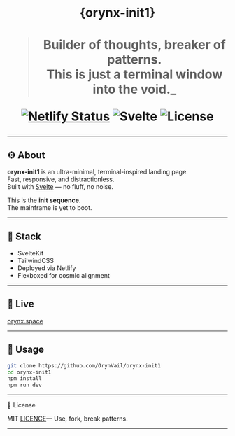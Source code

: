 <div align="center">
<h1>{orynx-init1}<h1/>

> Builder of thoughts, breaker of patterns.  
> This is just a terminal window into the void._

 [![Netlify Status](https://api.netlify.com/api/v1/badges/bf300bb7-68f1-47e1-87ef-c3dfbccc965d/deploy-status)](https://app.netlify.com/projects/init1/deploys)
![Svelte](https://img.shields.io/badge/built%20with-svelte-orange)
![License](https://img.shields.io/badge/license-MIT-green)
</div>

---

## ⚙️ About

**orynx-init1** is an ultra-minimal, terminal-inspired landing page.  
Fast, responsive, and distractionless.  
Built with [Svelte](https://svelte.dev) — no fluff, no noise.

This is the **init sequence**.  
The mainframe is yet to boot.

---

## 🧱 Stack

- SvelteKit  
- TailwindCSS  
- Deployed via Netlify  
- Flexboxed for cosmic alignment

---

## 🚀 Live

[orynx.space](https://orynx.space)  

---

## 📂 Usage

```bash
git clone https://github.com/OrynVail/orynx-init1
cd orynx-init1
npm install
npm run dev
```

---

📜 License

MIT [LICENCE](License)— Use, fork, break patterns.


---
